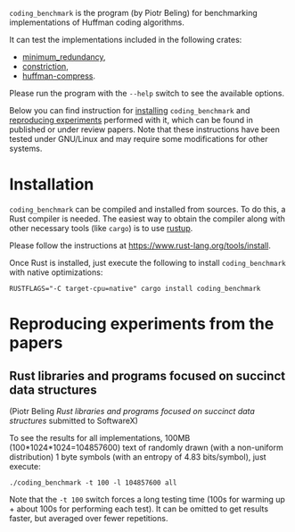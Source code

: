 `coding_benchmark` is the program (by Piotr Beling) for benchmarking implementations of Huffman coding algorithms.

It can test the implementations included in the following crates:
- [minimum_redundancy](https://crates.io/crates/minimum_redudancy),
- [constriction](https://crates.io/crates/constriction),
- [huffman-compress](https://crates.io/crates/huffman-compress).

Please run the program with the `--help` switch to see the available options.

Below you can find instruction for [installing](#installation) `coding_benchmark` and
[reproducing experiments](#reproducing-experiments-from-the-papers) performed with it,
which can be found in published or under review papers.
Note that these instructions have been tested under GNU/Linux and may require some modifications for other systems.


# Installation
`coding_benchmark` can be compiled and installed from sources. To do this, a Rust compiler is needed.
The easiest way to obtain the compiler along with other necessary tools (like `cargo`) is
to use [rustup](https://www.rust-lang.org/tools/install).

Please follow the instructions at <https://www.rust-lang.org/tools/install>.

Once Rust is installed, just execute the following to install `coding_benchmark` with native optimizations:

```RUSTFLAGS="-C target-cpu=native" cargo install coding_benchmark```


# Reproducing experiments from the papers

## Rust libraries and programs focused on succinct data structures
(Piotr Beling *Rust libraries and programs focused on succinct data structures* submitted to SoftwareX)

To see the results for all implementations, 100MB (100\*1024\*1024=104857600)
text of randomly drawn (with a non-uniform distribution) 1 byte symbols
(with an entropy of 4.83 bits/symbol), just execute:

```shell
./coding_benchmark -t 100 -l 104857600 all
```

Note that the `-t 100` switch forces a long testing time
(100s for warming up + about 100s for performing each test).
It can be omitted to get results faster,
but averaged over fewer repetitions.